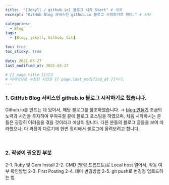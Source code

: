 ```yaml
---
title:  "[Jekyll / github.io] 블로그 시작 Start" # 제목
excerpt: "GitHub Blog 서비스인 github.io 블로그 시작하기로 했다." # 서브

categories:
  - Blog
tags:
  - [Blog, jekyll, Github, Git]

toc: true
toc_sticky: true
 
date: 2021-03-27
last_modified_at: 2021-03-27

# {{ page.title }}이고
# 마지막으로 수정된 시간은 {{ page.last_modified_at }}이다.
---
```


### 1. GitHub Blog 서비스인 github.io 블로그 시작하기로 했습니다.

Github.io를 만드는 데 있어서, 해당 블로그를 참조하였습니다. → [blog 만들기](https://devinlife.com/howto/)
조금의 노력과 시간을 투자하여 우여곡절 끝에 블로그 포스팅을 하였으며, 처음 시작하시는 분들은 굉장히 어려움을 겪을 것이라고 예상이 됩니다.
다른 분들의 블로그 글들을 보여 따라했으나, 다 과정이 다르기에 한번 정리해서 블로그에 올려보려고 합니다.

<br>

### 2. 작성이 필요한 부분

2-1. Ruby 및 Gem Install
2-2. CMD (명령 프롬프트)로 Local host 열어서, 작동 여부 확인방법
2-3. First Posting
2-4. 테마 변경방법
2-5. git push로 변경점 업로드하는 법
